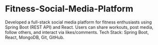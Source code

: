 # Fitness-Social-Media-Platform
Developed a full-stack social media platform for fitness enthusiasts using Spring Boot (REST API) and React. Users can share workouts, post media, follow others, and interact via likes/comments. Tech Stack: Spring Boot, React, MongoDB, Git, GitHub.
